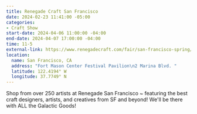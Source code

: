 ```yaml
---
title: Renegade Craft San Francisco
date: 2024-02-23 11:41:00 -05:00
categories:
- Craft Show
start-date: 2024-04-06 11:00:00 -04:00
end-date: 2024-04-07 17:00:00 -04:00
time: 11-5
external-link: https://www.renegadecraft.com/fair/san-francisco-spring/
location:
  name: San Francisco, CA
  address: "Fort Mason Center Festival Pavilion\n2 Marina Blvd. "
  latitude: 122.4194° W
  longitude: 37.7749° N
---
```


Shop from over 250 artists at Renegade San Francisco ~ featuring the best craft designers, artists, and creatives from SF and beyond! We'll be there with ALL the Galactic Goods! 